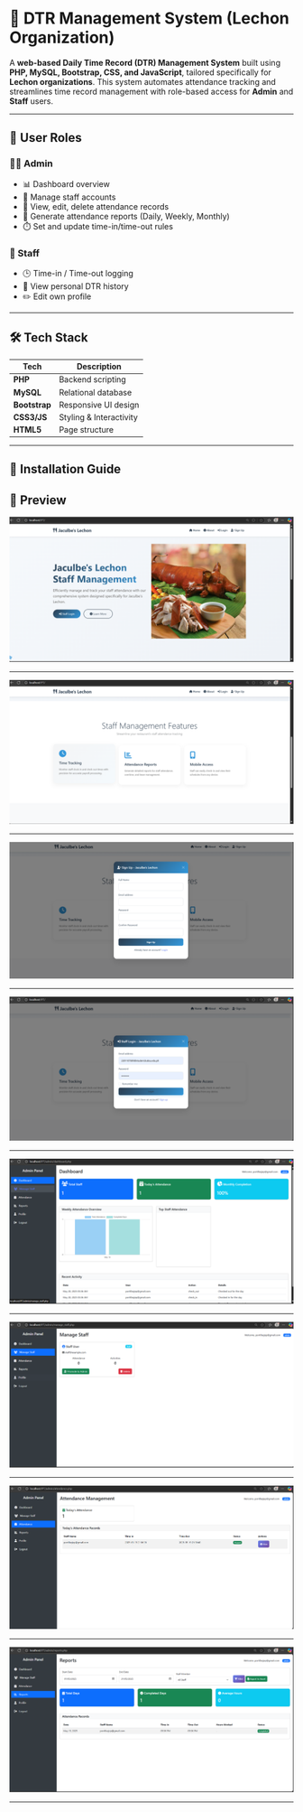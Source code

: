 # 📌 DTR Management System (Lechon Organization)

A **web-based Daily Time Record (DTR) Management System** built using **PHP, MySQL, Bootstrap, CSS, and JavaScript**, tailored specifically for **Lechon organizations**. This system automates attendance tracking and streamlines time record management with role-based access for **Admin** and **Staff** users.

---

## 🔐 User Roles

### 👨‍💼 Admin
- 📊 Dashboard overview
- 👥 Manage staff accounts
- 📄 View, edit, delete attendance records
- 📅 Generate attendance reports (Daily, Weekly, Monthly)
- ⏱️ Set and update time-in/time-out rules

### 👷 Staff
- 🕒 Time-in / Time-out logging
- 📜 View personal DTR history
- ✏️ Edit own profile

---

## 🛠️ Tech Stack

| Tech        | Description             |
|-------------|-------------------------|
| **PHP**     | Backend scripting       |
| **MySQL**   | Relational database     |
| **Bootstrap** | Responsive UI design |
| **CSS3/JS** | Styling & Interactivity |
| **HTML5**   | Page structure          |

---

## 🚀 Installation Guide

## 📸 Preview

![Form Preview](pic.png)

---
![Form Preview](pic1.png)

---
![Form Preview](pic2.png)

---
![Form Preview](pic3.png)

---
![Form Preview](pic4.png)

---
![Form Preview](pic5.png)

---
![Form Preview](pic6.png)

---
![Form Preview](pic7.png)

---
